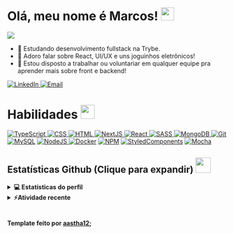 <h1> Olá, meu nome é Marcos! <img src = "https://raw.githubusercontent.com/MartinHeinz/MartinHeinz/master/wave.gif" width = 30px> </h1>

<p>
  <a href="https://github.com/DenverCoder1/readme-typing-svg"><img src="https://readme-typing-svg.herokuapp.com?&font=IBM+Plex+Sans&color=abcdef&size=20&lines=Bem+vindo+ao+meu+perfil!;Sou+desenvolvedor+fullstack!;Sou+desenvolvedor+front+end!;Sou+desenvolvedor+back+end!" /></a>
</p>

- 💼 Estudando desenvolvimento fullstack na Trybe.
- 💬 Adoro falar sobre React, UI/UX e uns joguinhos eletrônicos!
- 👯 Estou disposto a trabalhar ou voluntariar em qualquer equipe pra aprender mais sobre front e backend!

<a href="https://www.linkedin.com/in/marcosestevaobs/" target="_blank">
  <img alt="LinkedIn" src="https://img.shields.io/badge/LinkedIn-0077B5?style=for-the-badge&logo=linkedin&logoColor=white">
</a>
<a href="dusdoom.dev@gmail.com" target="_blank">
  <img alt="Email" src="https://img.shields.io/badge/Gmail-D14836?style=for-the-badge&logo=gmail&logoColor=white">
</a>


<h1>Habilidades <img src = "https://media2.giphy.com/media/QssGEmpkyEOhBCb7e1/giphy.gif?cid=ecf05e47a0n3gi1bfqntqmob8g9aid1oyj2wr3ds3mg700bl&rid=giphy.gif" width = 32px> </h1>
<a href="https://www.typescriptlang.org" target="_blank"> 
  <img alt="TypeScript" src="https://img.shields.io/badge/TypeScript-007ACC?style=for-the-badge&logo=typescript&logoColor=white">
</a>
<a href="#">
  <img alt="CSS" src="https://img.shields.io/badge/CSS3-1572B6?style=for-the-badge&logo=css3&logoColor=white">
</a>
<a href="#">
  <img alt="HTML" src=https://img.shields.io/badge/HTML5-E34F26?style=for-the-badge&logo=html5&logoColor=white">
</a>
<a href="https://nextjs.org" target="_blank">
  <img alt="NextJS" src="https://img.shields.io/badge/next.js-000000?style=for-the-badge&logo=nextdotjs&logoColor=white">
</a>
<a href="https://pt-br.reactjs.org" target="_blank">
  <img alt="React" src="https://img.shields.io/badge/React-20232A?style=for-the-badge&logo=react&logoColor=61DAFB">
</a>
<a href="https://sass-lang.com" target="_blank">
  <img alt="SASS" src="https://img.shields.io/badge/Sass-CC6699?style=for-the-badge&logo=sass&logoColor=white">
</a>
<a href="https://www.mongodb.com/pt-br" target="_blank">
  <img alt="MongoDB" src="https://img.shields.io/badge/MongoDB-4EA94B?style=for-the-badge&logo=mongodb&logoColor=white">
</a>
<a href="https://git-scm.com" target="_blank">
  <img alt="Git" src="https://img.shields.io/badge/GIT-E44C30?style=for-the-badge&logo=git&logoColor=white">
</a>
<a href="https://www.mysql.com/"><img alt="MySQL" src="https://img.shields.io/badge/MySQL-005C84?style=for-the-badge&logo=mysql&logoColor=white"></a>
<a href="https://nodejs.org/en/" target="_blank">
  <img alt="NodeJS" src="https://img.shields.io/badge/Node.js-339933?style=for-the-badge&logo=nodedotjs&logoColor=white">
</a>
<a href="https://www.docker.com/"><img alt="Docker" src="https://img.shields.io/badge/Docker-2CA5E0?style=for-the-badge&logo=docker&logoColor=white"></a>
<a href="https://www.npmjs.com"><img alt="NPM" src="https://img.shields.io/badge/npm-CB3837?style=for-the-badge&logo=npm&logoColor=white"></a>
<a href="https://styled-components.com"><img alt="StyledComponents" src="https://img.shields.io/badge/styled--components-DB7093?style=for-the-badge&logo=styled-components&logoColor=white"></a>
<a href="https://mochajs.org"><img alt="Mocha" src="https://img.shields.io/badge/Mocha-8D6748?style=for-the-badge&logo=Mocha&logoColor=white"></a> 

<h2> Estatísticas Github (Clique para expandir) <img src = "https://i.pinimg.com/originals/65/c4/f4/65c4f452571be1261e9c623f7da488ac.gif" width = 35px> </h2>

<details> 
  <summary><b>💻 Estatísticas do perfil</b></summary>
  <br/>
  <p align="center">
    <a href="https://github.com/anuraghazra/github-readme-stats"><img alt="Aastha's Github Stats" src="https://github-readme-stats.vercel.app/api?username=marcosebsilva&show_icons=true&count_private=true&theme=algolia" height="192px"/></a>
<br/>
  &nbsp;
	  <img src="https://github-readme-stats.vercel.app/api/top-langs?username=marcosebsilva&show_icons=true&locale=en&layout=compact&theme=algolia" alt="aastha12" height="192px"/>
  <br/>
  </p>
</details>


<details>
  <summary><b>⚡Atividade recente </b></summary>
  <br/>
   <a href="https://github.com/aastha12"><img alt="Aastha's Activity Graph" src="https://activity-graph.herokuapp.com/graph?username=marcosebsilva&custom_title=Aastha's%20Contribution%20Graph&theme=react-dark" /></a>
  <br/>

</details>

<br/>





#### Template feito por [aastha12](https://github.com/aastha12);

